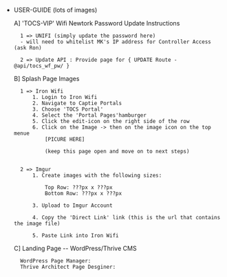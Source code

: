- USER-GUIDE (lots of images)

	A] 'TOCS-VIP' Wifi Newtork Password Update Instructions
	
		1 => UNIFI (simply update the password here)
		- will need to whitelist MK's IP address for Controller Access (ask Ron)

		2 => Update API : Provide page for { UPDATE Route - @api/tocs_wf_pw/ }


	B] Splash Page Images
		
		1 => Iron Wifi
			1. Login to Iron Wifi
			2. Navigate to Captie Portals
			3. Choose 'TOCS Portal'
			4. Select the 'Portal Pages'hamburger
			5. Click the edit-icon on the right side of the row
			6. Click on the Image -> then on the image icon on the top menue
				[PICURE HERE]

				(keep this page open and move on to next steps)


		2 => Imgur
			1. Create images with the following sizes:

				Top Row: ???px x ???px
				Bottom Row: ???px x ???px

			3. Upload to Imgur Account

			4. Copy the 'Direct Link' link (this is the url that contains the image file)

			5. Paste Link into Iron Wifi 


	C] Landing Page -- WordPress/Thrive CMS

		WordPress Page Manager:
		Thrive Architect Page Desginer:
